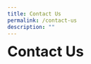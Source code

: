 ```yaml
---
title: Contact Us
permalink: /contact-us
description: ""
---
```

**<font size=6>Contact Us</font>**


